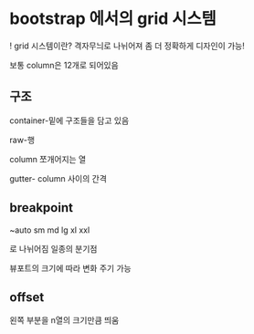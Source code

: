 # bootstrap 에서의 grid 시스템

! grid 시스템이란? 격자무늬로 나뉘어져 좀 더 정확하게 디자인이 가능!

보통 column은 12개로 되어있음

## 구조

container-밑에 구조들을 담고 있음

raw-행

column 쪼개어지는 열

gutter- column 사이의 간격

## breakpoint

~auto sm md lg xl xxl

로 나뉘어짐 일종의 분기점

뷰포트의 크기에 따라 변화 주기 가능

## offset 

왼쪽 부분을 n열의 크기만큼 띄움